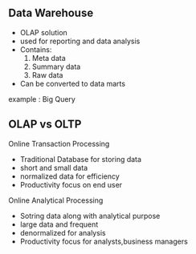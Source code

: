 ## Data Warehouse

- OLAP solution
- used for reporting and data analysis
- Contains:
    1. Meta data
    2. Summary data
    3. Raw data
- Can be converted to data marts


example : Big  Query


## OLAP vs OLTP

Online Transaction Processing 
- Traditional Database for storing data
- short and small data
- normalized data for efficiency
- Productivity focus on end user

Online Analytical Processing 
- Sotring data along with analytical purpose
- large data and frequent
- denormalized for analysis
- Productivity focus for analysts,business managers

